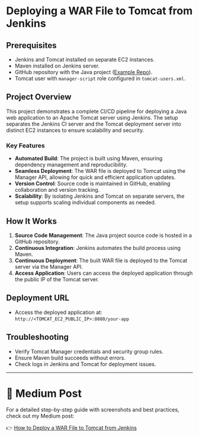# Deploying a WAR File to Tomcat from Jenkins

## Prerequisites
- Jenkins and Tomcat installed on separate EC2 instances.
- Maven installed on Jenkins server.
- GitHub repository with the Java project ([Example Repo](https://github.com/MDinesh28/jenkins-java-project.git)).
- Tomcat user with `manager-script` role configured in `tomcat-users.xml`.

## Project Overview
This project demonstrates a complete CI/CD pipeline for deploying a Java web application to an Apache Tomcat server using Jenkins. The setup separates the Jenkins CI server and the Tomcat deployment server into distinct EC2 instances to ensure scalability and security.

### Key Features
- **Automated Build**: The project is built using Maven, ensuring dependency management and reproducibility.
- **Seamless Deployment**: The WAR file is deployed to Tomcat using the Manager API, allowing for quick and efficient application updates.
- **Version Control**: Source code is maintained in GitHub, enabling collaboration and version tracking.
- **Scalability**: By isolating Jenkins and Tomcat on separate servers, the setup supports scaling individual components as needed.

## How It Works
1. **Source Code Management**: The Java project source code is hosted in a GitHub repository.
2. **Continuous Integration**: Jenkins automates the build process using Maven.
3. **Continuous Deployment**: The built WAR file is deployed to the Tomcat server via the Manager API.
4. **Access Application**: Users can access the deployed application through the public IP of the Tomcat server.

## Deployment URL
- Access the deployed application at: `http://<TOMCAT_EC2_PUBLIC_IP>:8080/your-app`

## Troubleshooting
- Verify Tomcat Manager credentials and security group rules.
- Ensure Maven build succeeds without errors.
- Check logs in Jenkins and Tomcat for deployment issues.

---
# 📖 Medium Post
For a detailed step-by-step guide with screenshots and best practices, check out my Medium post:

👉 [How to Deploy a WAR File to Tomcat from Jenkins](https://medium.com/@mekadinesh4/how-to-deploy-a-war-file-to-tomcat-from-jenkins-7fd0d99e76f4)
